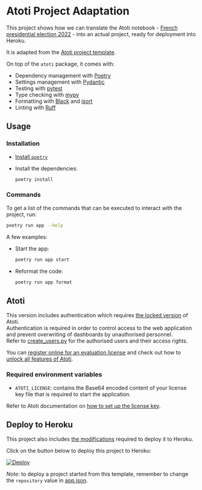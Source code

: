 # Atoti Project Adaptation

This project shows how we can translate the Atoti notebook - [French presidential election 2022](https://github.com/atoti/atoti/tree/main/notebooks/01-use-cases/other-industries/french-presidential-election) - into an actual project, ready for deployment into Heroku.

It is adapted from the [Atoti project template](https://github.com/atoti/project-template).

On top of the `atoti` package, it comes with:

- Dependency management with [Poetry](https://python-poetry.org/)
- Settings management with [Pydantic](https://docs.pydantic.dev/latest/usage/settings)
- Testing with [pytest](https://docs.pytest.org/)
- Type checking with [mypy](http://mypy-lang.org/)
- Formatting with [Black](https://black.readthedocs.io/) and [isort](https://pycqa.github.io/isort/)
- Linting with [Ruff](https://beta.ruff.rs)


## Usage

### Installation

- [Install `poetry`](https://python-poetry.org/docs/#installation)
- Install the dependencies:

  ```bash
  poetry install
  ```

### Commands

To get a list of the commands that can be executed to interact with the project, run:

```bash
poetry run app --help
```

A few examples:

- Start the app:

  ```bash
  poetry run app start
  ```

- Reformat the code:

  ```bash
  poetry run app format
  ```

## Atoti

This version includes authentication which requires [the locked version](https://docs.atoti.io/latest/how_tos/unlock_all_features.html) of Atoti.  
Authentication is required in order to control access to the web application and prevent overwriting of dashboards by unauthorised personnel.  
Refer to [create_users.py](app/create_users.py) for the authorised users and their access rights.

You can [register online for an evaluation license](https://atoti.io/evaluation-license-request/) and check out how to [unlock all features of Atoti](https://docs.atoti.io/latest/how_tos/unlock_all_features.html).
  
  
### Required environment variables

- `ATOTI_LICENSE`: contains the Base64 encoded content of your license key file that is required to start the application.

Refer to Atoti documentation on [how to set up the license key](https://docs.atoti.io/latest/how_tos/unlock_all_features.html#Setting-up-the-license-key).  


## Deploy to Heroku

This project also includes [the modifications](https://github.com/atoti/project-template/compare/deploy-to-heroku) required to deploy it to Heroku.

Click on the button below to deploy this project to Heroku:

[![Deploy](https://www.herokucdn.com/deploy/button.svg)](https://heroku.com/deploy)

_Note_: to deploy a project started from this template, remember to change the `repository` value in [app.json](app.json).
